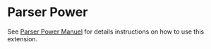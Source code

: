 Parser Power
============

See [Parser Power Manuel](https://help.gamepedia.com/ParserPower_escape_sequences) for details instructions on how to use this extension.